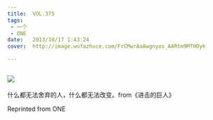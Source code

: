 ```yaml
---
title:	VOL.375
tags:
 - 一个
 - ONE
date:	2013/10/17 1:43:24
cover:	http://image.wufazhuce.com/FrCMwrAaAwgnyos_AARtm9MTHOyk

---
```

![](http://image.wufazhuce.com/FrCMwrAaAwgnyos_AARtm9MTHOyk)
---

什么都无法舍弃的人，什么都无法改变。from《进击的巨人》
 
Reprinted from ONE
